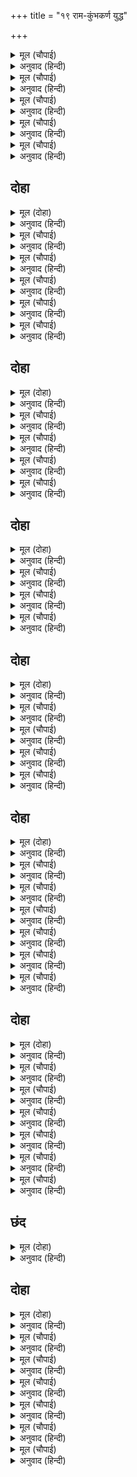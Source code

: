 +++
title = "१९ राम-कुंभकर्ण युद्ध"

+++


<details><summary>मूल (चौपाई)</summary>

बंधु बचन सुनि चला बिभीषन।  
आयउ जहँ त्रैलोक बिभूषन॥  
नाथ भूधराकार सरीरा।  
कुंभकरन आवत रनधीरा॥
</details>

<details><summary>अनुवाद (हिन्दी)</summary>

भावाचे बोलणे ऐकून बिभीषण परत गेला. आणि त्रैलोक्यभूषण श्रीरामांकडे जाऊन म्हणाला, ‘हे नाथ, पर्वतासारख्या विशाल देहाचा रणधीर कुंभकर्ण येत आहे.’॥ १॥
</details>

<details><summary>मूल (चौपाई)</summary>

एतना कपिन्ह सुना जब काना।  
किलकिलाइ धाए बलवाना॥  
लिए उठाइ बिटप अरु भूधर।  
कटकटाइ डारहिं ता ऊपर॥
</details>

<details><summary>अनुवाद (हिन्दी)</summary>

हे वानरांनी जेव्हा ऐकले, तेव्हा बलवान असे ते वानर किलकिलाट करीत धावले. त्यांनी वृक्ष व पर्वत उपटून घेतले आणि क्रोधाने दात वाजवीत ते कुंभकर्णावर टाकू लागले.॥ २॥
</details>

<details><summary>मूल (चौपाई)</summary>

कोटि कोटि गिरि सिखर प्रहारा।  
करहिं भालु कपि एक एक बारा॥  
मुरॺो न मनु तनु टरॺो न टारॺो।  
जिमि गज अर्क फलनि को मारॺो॥
</details>

<details><summary>अनुवाद (हिन्दी)</summary>

अस्वले व वानर एकाच वेळी कोटॺवधी पर्वत-शिखरांनी त्याच्यावर प्रहार करीत होते, परंतु तो जराही विचलित झाला नाही की त्याचे शरीर हालले नाही. ज्याप्रमाणे रुईच्या झाडांची फळे मारल्याने हत्तीवर काही परिणाम होत नाही.॥ ३॥
</details>

<details><summary>मूल (चौपाई)</summary>

तब मारुतसुत मुठिका हन्यो।  
परॺो धरनि ब्याकुल सिर धुन्यो॥  
पुनि उठि तेहिं मारेउ हनुमंता।  
घुर्मित भूतल परेउ तुरंता॥
</details>

<details><summary>अनुवाद (हिन्दी)</summary>

मग हनुमानाने त्याला एक ठोसा मारला, त्यामुळे तो व्याकूळ होऊन जमिनीवर पडला आणि डोके बडवू लागला. नंतर पुन्हा उठून त्याने हनुमानाला मारले. त्यामुळे त्याला चक्कर आली आणि तो जमिनीवर पडला.॥ ४॥
</details>

<details><summary>मूल (चौपाई)</summary>

पुनि नल नीलहि अवनि पछारेसि।  
जहँ तहँ पटकि पटकि भट डारेसि॥  
चली बलीमुख सेन पराई।  
अति भय त्रसित न कोउ समुहाई॥
</details>

<details><summary>अनुवाद (हिन्दी)</summary>

नंतर कुंभकर्णाने नल, नील यांना पृथ्वीवर आदळले आणि दुसऱ्या योद्ध्यांनाही आपटून टाकून दिले. वानरसेना पळाली. सर्व अत्यंत घाबरले होते आणि कुंभकर्णासमोर येण्यास कोणी धजावत नव्हते.॥ ५॥
</details>

## दोहा


<details><summary>मूल (दोहा)</summary>

अंगदादि कपि मुरुछित करि समेत सुग्रीव।  
काँख दाबि कपिराज कहुँ चला अमित बल सींव॥ ६५॥
</details>

<details><summary>अनुवाद (हिन्दी)</summary>

सुग्रीवासह अंगदादी वानरांना मूर्च्छित करून तो अपार बलाची परिसीमा असलेला कुंभकर्ण वानरराज सुग्रीवाला काखेत धरून निघाला.॥ ६५॥
</details>

<details><summary>मूल (चौपाई)</summary>

उमा करत रघुपति नरलीला।  
खेलत गरुड़ जिमि अहिगन मीला॥  
भृकुटि भंग जो कालहि खाई।  
ताहि कि सोहइ ऐसि लराई॥
</details>

<details><summary>अनुवाद (हिन्दी)</summary>

शिव म्हणतात, ‘हे उमा, सापांच्या झुंडीमध्ये गरुड जसा खेळत असतो, त्याप्रमाणे श्रीरघुनाथ नरलीला करीत होते. जे भुवईच्या इशाऱ्यावर कालालाही खाऊन टाकतात, त्यांना अशी लढाई शोभून दिसते का?॥ १॥
</details>

<details><summary>मूल (चौपाई)</summary>

जग पावनि कीरति बिस्तरिहहिं।  
गाइ गाइ भवनिधि नर तरिहहिं॥  
मुरुछा गइ मारुत सुत जागा।  
सुग्रीवहि तब खोजन लागा॥
</details>

<details><summary>अनुवाद (हिन्दी)</summary>

भगवंत याद्वारे जगाला पवित्र करणारी अशी कीर्ती पसरवतील की, ती गाऊन मनुष्य भवसागर तरून जातील. मूर्च्छा गेली, तेव्हा मारुती शुद्धीवर आला व तो सुग्रीवाला शोधू लागला.॥ २॥
</details>

<details><summary>मूल (चौपाई)</summary>

सुग्रीवहु कै मुरुछा बीती।  
निबुकि गयउ तेहि मृतक प्रतीती॥  
काटेसि दसन नासिका काना।  
गरजि अकास चलेउ तेहिं जाना॥
</details>

<details><summary>अनुवाद (हिन्दी)</summary>

सुग्रीवाची मूर्च्छा जेव्हा गेली, तेव्हा तो शवाप्रमाणे घसरून कुंभकर्णाच्या काखेतून खाली पडला. कुंभकर्णाला वाटले, तो मेला. परंतु त्याने कुंभकर्णाचे कान-नाक दातांनी तोडून टाकले आणि गर्जना करीत तो आकाशात उडाला. त्यावेळी कुंभकर्णाला त्याची जाणीव झाली.॥ ३॥
</details>

<details><summary>मूल (चौपाई)</summary>

गहेउ चरन गहि भूमि पछारा।  
अति लाघवँ उठि पुनि तेहि मारा॥  
पुनि आयउ प्रभु पहिं बलवाना।  
जयति जयति जय कृपानिधाना॥
</details>

<details><summary>अनुवाद (हिन्दी)</summary>

त्याने सुग्रीवाचा पाय धरून त्याला जमिनीवर आपटले. मग सुग्रीवाने चपळाईने उठून त्याला मारले. आणि तो बलवान सुग्रीव प्रभूंजवळ येऊन म्हणाला, ‘कृपानिधान प्रभूंचा त्रिवार विजय असो.’॥ ४॥
</details>

<details><summary>मूल (चौपाई)</summary>

नाक कान काटे जियँ जानी।  
फिरा क्रोध करि भइ मन ग्लानी॥  
सहज भीम पुनि बिनु श्रुति नासा।  
देखत कपि दल उपजी त्रासा॥
</details>

<details><summary>अनुवाद (हिन्दी)</summary>

कान-नाक कापले गेल्याचे जाणवल्यावर कुंभकर्णाला दुःख झाले. तो क्रोधाने परत फिरला. एक तर तो आकाराने भयंकर होता. आणि कान-नाक नसल्याने आणखीच भयंकर दिसू लागला. त्याला पाहताच वानरांची सेना घाबरून गेली.॥ ५॥
</details>

## दोहा


<details><summary>मूल (दोहा)</summary>

जय जय जय रघुबंस मनि धाए कपि दै हूह।  
एकहि बार तासु पर छाड़ेन्हि गिरि तरु जूह॥ ६६॥
</details>

<details><summary>अनुवाद (हिन्दी)</summary>

‘रघुवंशमणींचा विजय असो, विजय असो’ असे पुकारत वानर ‘हुप्प हुप्प’ असे ओरडत धावले आणि सर्वांनी एकदम त्याच्यावर पर्वत व वृक्षांचे समूह टाकले.॥ ६६॥
</details>

<details><summary>मूल (चौपाई)</summary>

कुंभकरन रन रंग बिरुद्धा।  
सन्मुख चला काल जनु क्रुद्धा॥  
कोटि कोटि कपि धरि धरि खाई।  
जनु टीड़ी गिरि गुहाँ समाई॥
</details>

<details><summary>अनुवाद (हिन्दी)</summary>

युद्धाच्या उन्मादामध्ये कुंभकर्ण शत्रुसेनेसमोर असा चालू लागला की, रागावलेला कालच चालत येत आहे. तो कोटिकोटी वानरांना एकदम पकडून खाऊ लागला. पर्वताच्या गुहेत टोळांच्या धाडी जशा घुसतात, तसे कुंभकर्णाच्या तोंडात ते सामावू लागले.॥ १॥
</details>

<details><summary>मूल (चौपाई)</summary>

कोटिन्ह गहि सरीर सन मर्दा।  
कोटिन्ह मीजि मिलव महि गर्दा॥  
मुख नासा श्रवनन्हि कीं बाटा।  
निसरि पराहिं भालु कपि ठाटा॥
</details>

<details><summary>अनुवाद (हिन्दी)</summary>

त्याने कोटॺवधी वानरांना पकडून चुरगळून टाकले. कोटॺावधी वानरांना हातांनी कुसकरून धुळीला मिळविले. त्याच्या पोटात गेलेली अस्वले व वानर यांचे थवेच्या थवे तोंड, नाक व कान यांच्या वाटे बाहेर पडून पळू लागले.॥ २॥
</details>

<details><summary>मूल (चौपाई)</summary>

रन मद मत्त निसाचर दर्पा।  
बिस्व ग्रसिहि जनु एहि बिधि अर्पा॥  
मुरे सुभट सब फिरहिं न फेरे।  
सूझ न नयन सुनहिं नहिं टेरे॥
</details>

<details><summary>अनुवाद (हिन्दी)</summary>

युद्धाच्या उन्मत्त दशेमध्ये राक्षस कुंभकर्ण असा गर्विष्ठ झाला की, विधात्याने त्याला जणू संपूर्ण विश्व अर्पण केले आहे आणि तो त्याला खाऊन टाकेल. सर्व योद्धे पळून गेले. ते परतायचे म्हटले, तरी परत फिरत नव्हते. त्यांच्या डोळ्यांना काही दिसत नव्हते आणि हाक मारली तरी त्यांना ऐकू येत नव्हते.॥ ३॥
</details>

<details><summary>मूल (चौपाई)</summary>

कुंभकरन कपि फौज बिडारी।  
सुनि धाई रजनीचर धारी॥  
देखी राम बिकल कटकाई।  
रिपु अनीक नाना बिधि आई॥
</details>

<details><summary>अनुवाद (हिन्दी)</summary>

कुंभकर्णाने वानर-सेनेची पांगापांग केली, हे समजताच राक्षस-सेनाही धावून आली. श्रीरामचंद्रांनी पाहिले की, आपली सेना व्याकूळ झाली आहे आणि शत्रूच्या नाना प्रकारच्या सेना आल्या आहेत.॥ ४॥
</details>

## दोहा


<details><summary>मूल (दोहा)</summary>

सुनु सुग्रीव बिभीषन अनुज सँभारेहु सैन।  
मैं देखउँ खल बल दलहि बोले राजिवनैन॥ ६७॥
</details>

<details><summary>अनुवाद (हिन्दी)</summary>

तेव्हा कमलनयन श्रीराम म्हणाले, ‘सुग्रीवा, हे बिभीषणा आणि हे लक्ष्मणा, तुम्ही सेना सांभाळा. मी या दुष्टाचे बळ आणि सेना यांना पाहून घेतो.’॥ ६७॥
</details>

<details><summary>मूल (चौपाई)</summary>

कर सारंग साजि कटि भाथा।  
अरि दल दलन चले रघुनाथा॥  
प्रथम कीन्हि प्रभु धनुष टँकोरा।  
रिपु दल बधिर भयउ सुनि सोरा॥
</details>

<details><summary>अनुवाद (हिन्दी)</summary>

हातात शार्ङ्गधनुष्य व कमरेचा भाता सज्ज करून श्रीरघुनाथ शत्रुसेनेचे निर्दालन करण्यास निघाले. प्रभूंनी प्रथम धनुष्याचा टणत्कार केला. त्याचा भयानक आवाज ऐकताच शत्रुसेना बहिरी झाली.॥ १॥
</details>

<details><summary>मूल (चौपाई)</summary>

सत्यसंध छाँड़े सर लच्छा।  
कालसर्प जनु चले सपच्छा॥  
जहँ तहँ चले बिपुल नाराचा।  
लगे कटन भट बिकट पिसाचा॥
</details>

<details><summary>अनुवाद (हिन्दी)</summary>

मग सत्यप्रतिज्ञ श्रीरामांनी एक लाख बाण सोडले. ते बाण असे सुटले की, जणू पंख असलेले काल-सर्प सुटले आहेत. जिकडे तिकडे पुष्कळ बाण सुटले व भयंकर राक्षस योद्धे कापले जाऊ लागले.॥ २॥
</details>

<details><summary>मूल (चौपाई)</summary>

कटहिं चरन उर सिर भुजदंडा।  
बहुतक बीर होहिं सत खंडा॥  
घुर्मि घुर्मि घायल महि परहीं।  
उठि संभारि सुभट पुनि लरहीं॥  
लागत बान जलद जिमि गाजहिं।  
बहुतक देखि कठिन सर भाजहिं॥  
रुंड प्रचंड मुंड बिनु धावहिं।  
धरु धरु मारु मारु धुनि गावहिं॥
</details>

<details><summary>अनुवाद (हिन्दी)</summary>

पुष्कळ वीरांचे शेकडो तुकडे होत होते. घायाळ वीर घेरी येऊन जमिनीवर पडत. श्रेष्ठ योद्धे पुन्हा उठून लढू लागत. बाण लागताच ते ढगांच्या गडगडाटासारखे ओरडत. त्यांचे पाय, छाती, डोकी आणि भुजदंड कापले जात होते. बरेच राक्षस तीक्ष्ण बाण पाहूनच पळून गेले. शिर तुटलेली प्रचंड धडे धावत होती आणि ‘पकडा, पकडा, मारा, मारा’ असे म्हणत योद्धे ओरडत होते.॥ ३-४॥
</details>

## दोहा


<details><summary>मूल (दोहा)</summary>

छन महुँ प्रभु के सायकन्हि काटे बिकट पिसाच।  
पुनि रघुबीर निषंग महुँ प्रबिसे सब नाराच॥ ६८॥
</details>

<details><summary>अनुवाद (हिन्दी)</summary>

प्रभूंच्या बाणांनी एका क्षणात भयानक राक्षसांना कापून काढले. मग ते सर्व बाण परतून श्रीरघुनाथांच्या भात्यात येऊन बसले.॥ ६८॥
</details>

<details><summary>मूल (चौपाई)</summary>

कुंभकरन मन दीख बिचारी।  
हति छन माझ निसाचर धारी॥  
भा अति क्रुद्ध महाबल बीरा।  
कियो मृगनायक नाद गँभीरा॥
</details>

<details><summary>अनुवाद (हिन्दी)</summary>

कुंभकर्णाने मनात विचार केला की, श्रीरामांनी एका क्षणात राक्षस-सेनेचा संहार करून टाकला. तेव्हा तो महाबली वीर अत्यंत क्रुद्ध झाला आणि त्याने गंभीर सिंहनाद केला.॥ १॥
</details>

<details><summary>मूल (चौपाई)</summary>

कोपि महीधर लेइ उपारी।  
डारइ जहँ मर्कट भट भारी॥  
आवत देखि सैल प्रभु भारे।  
सरन्हि काटि रज सम करि डारे॥
</details>

<details><summary>अनुवाद (हिन्दी)</summary>

तो रागारागाने पर्वत उपटून जिथे जिथे मोठमोठे वानर-योद्धे होते, तिथे तिथे टाकू लागला. मोठमोठे पर्वत येत असल्याचे पाहून प्रभूंनी ते बाणांनी तोडून धुळीप्रमाणे चूर चूर करून टाकले.॥ २॥
</details>

<details><summary>मूल (चौपाई)</summary>

पुनि धनु तानि कोपि रघुनायक।  
छाँडे़ अति कराल बहु सायक॥  
तनु महुँ प्रबिसि निसरि सर जाहीं।  
जिमि दामिनि घन माझ समाहीं॥
</details>

<details><summary>अनुवाद (हिन्दी)</summary>

मग श्रीरघुनाथांनी अत्यंत क्रोधाने धनुष्य ओढून पुष्कळसे अत्यंत भयानक बाण सोडले. ते बाण कुंभकर्णाच्या शरीरात घुसून पाठीतून निघून जात होते. त्याला त्यांची जाणीवही होत नव्हती, ज्याप्रमाणे विजा ढगांमध्ये सामावून जातात त्याप्रमाणे.॥ ३॥
</details>

<details><summary>मूल (चौपाई)</summary>

सोनित स्रवत सोह तन कारे।  
जनु कज्जल गिरि गेरु पनारे॥  
बिकलबिलोकि भालु कपि धाए।  
बिहँसा जबहिं निकट कपि आए॥
</details>

<details><summary>अनुवाद (हिन्दी)</summary>

त्याच्या काळ्या शरीरातून रक्ताचे प्रवाह वाहात होते. काजळाच्या पर्वतातून कावेचे प्रवाह वाहावेत, असे ते शोभत होते. तो व्याकूळ झालेला पाहून अस्वले व वानर धावले. ते जवळ येताच तो हसला,॥ ४॥
</details>

## दोहा


<details><summary>मूल (दोहा)</summary>

महानाद करि गर्जा कोटि कोटि गहि कीस।  
महि पटकइ गजराज इव सपथ करइ दससीस॥ ६९॥
</details>

<details><summary>अनुवाद (हिन्दी)</summary>

आणि त्याने भीषण आवाजाने गर्जना केली आणि कोटॺावधी वानरांना पकडून तो गजराजाप्रमाणे त्यांना पृथ्वीवर आपटू लागला आणि रावणाचा जयजयकार करू लागला.॥ ६९॥
</details>

<details><summary>मूल (चौपाई)</summary>

भागे भालु बलीमुख जूथा।  
बृकु बिलोकि जिमि मेष बरूथा॥  
चले भागि कपि भालु भवानी।  
बिकल पुकारत आरत बानी॥
</details>

<details><summary>अनुवाद (हिन्दी)</summary>

हे पाहून अस्वले व वानरांच्या झुंडी लांडग्याला पाहून मेंढरांचे कळप पळतात, तशा पळू लागल्या. शिव म्हणतात, ‘हे भवानी, वानर व अस्वले व्याकूळ होऊन आर्त स्वराने ओरडत पळू लागले.’॥ १॥
</details>

<details><summary>मूल (चौपाई)</summary>

यह निसिचर दुकाल सम अहई।  
कपिकुल देस परन अब चहई॥  
कृपा बारिधर राम खरारी।  
पाहि पाहि प्रनतारति हारी॥
</details>

<details><summary>अनुवाद (हिन्दी)</summary>

ते म्हणू लागले, ‘हा राक्षस दुष्काळाप्रमाणे आहे. तो आता वानरकुलरूपी देशात पडू पहात आहे. हे कृपारूपी जल धारण करणाऱ्या मेघरूप श्रीराम! हे खराचे शत्रू! हे शरणागताचे दुःखहरण करणारे! रक्षण करा, रक्षण करा.’॥ २॥
</details>

<details><summary>मूल (चौपाई)</summary>

सकरुन बचन सुनत भगवाना।  
चले सुधारि सरासन बाना॥  
राम सेन निज पाछें घाली।  
चले सकोप महा बलसाली॥
</details>

<details><summary>अनुवाद (हिन्दी)</summary>

हा करुणापूर्ण धावा ऐकताच भगवान धनुष्यबाण सज्ज करून निघाले. महाबलशाली श्रीरामांनी सेनेला आपल्या पाठीमागे घेतले आणि ते एकटे क्रोधाने निघाले.॥ ३॥
</details>

<details><summary>मूल (चौपाई)</summary>

खैंचि धनुष सर सत संधाने।  
छूटे तीर सरीर समाने॥  
लागत सर धावा रिस भरा।  
कुधर डगमगत डोलति धरा॥
</details>

<details><summary>अनुवाद (हिन्दी)</summary>

त्यांनी धनुष्य ओढून शंभर बाण मारले. बाण सुटले व ते कुंभकर्णाच्या शरीरात घुसले. बाण लागताच तो रागाने धावून गेला. तो धावल्याने पर्वत डळमळू लागले आणि पृथ्वी हादरू लागली.॥ ४॥
</details>

<details><summary>मूल (चौपाई)</summary>

लीन्ह एक तेहिं सैल उपाटी।  
रघुकुलतिलक भुजा सोइ काटी॥  
धावा बाम बाहु गिरि धारी।  
प्रभु सोउ भुजा काटि महि पारी॥
</details>

<details><summary>अनुवाद (हिन्दी)</summary>

त्याने पर्वत उपटून घेतला. रघुकुलतिलक श्रीरामांनी त्याची भुजाच छाटून टाकली. तेव्हा तो डाव्या हातात पर्वत घेऊन धावला. प्रभूंनी त्याची ती भुजाही छाटून जमिनीवर पाडली.॥ ५॥
</details>

<details><summary>मूल (चौपाई)</summary>

काटें भुजा सोह खल कैसा।  
पच्छहीन मंदर गिरि जैसा॥  
उग्र बिलोकनि प्रभुहि बिलोका।  
ग्रसन चहत मानहुँ त्रैलोका॥
</details>

<details><summary>अनुवाद (हिन्दी)</summary>

भुजा कापल्या गेल्यावर तो दुष्ट पंख नसलेल्या मंदराचल पर्वताप्रमाणे शोभून दिसू लागला. त्याने उग्र दृष्टीने प्रभूंना पाहिले. जणू तो तिन्ही लोकांना गिळू पहात होता.॥ ६॥
</details>

## दोहा


<details><summary>मूल (दोहा)</summary>

करि चिक्कार घोर अति धावा बदनु पसारि।  
गगन सिद्ध सुर त्रासित हा हा हेति पुकारि॥ ७०॥
</details>

<details><summary>अनुवाद (हिन्दी)</summary>

तो मोठॺा जोराने चीत्कार करीत तोंड पसरून धावला. आकाशामध्ये सिद्ध व देव घाबरून हाहाकार करू लागले.॥ ७०॥
</details>

<details><summary>मूल (चौपाई)</summary>

सभय देव करुनानिधि जान्यो।  
श्रवन प्रजंत सरासनु तान्यो॥  
बिसिख निकर निसिचरमुख भरेऊ।  
तदपि महाबल भूमि न परेऊ॥
</details>

<details><summary>अनुवाद (हिन्दी)</summary>

करुणानिधान भगवंतांनी देवांना भयभीत झाल्याचे पाहिले. तेव्हा धनुष्य कानापर्यंत खेचून राक्षसाचे तोंड बाणांच्या समूहाने भरून टाकले. तरीही तो महाबली पृथ्वीवर पडला नाही.॥ १॥
</details>

<details><summary>मूल (चौपाई)</summary>

सरन्हि भरा मुख सन्मुख धावा।  
काल त्रोन सजीव जनु आवा॥  
तब प्रभु कोपि तीब्र सर लीन्हा।  
धर ते भिन्न तासु सिर कीन्हा॥
</details>

<details><summary>अनुवाद (हिन्दी)</summary>

तोंडात बाण भरलेल्या स्थितीत तो प्रभूंच्या समोर धावून आला. जणू कालरूपी सजीव भाता चालून येत होता. तेव्हा प्रभूंनी क्रुद्ध होऊन एक तीक्ष्ण बाण घेतला आणि त्याचे शिर धडापासून वेगळे केले.॥ २॥
</details>

<details><summary>मूल (चौपाई)</summary>

सो सिर परेउ दसानन आगें।  
बिकल भयउ जिमि फनि मनि त्यागें॥  
धरनि धसइ धर धाव प्रचंडा।  
तब प्रभु काटि कीन्ह दुइ खंडा॥
</details>

<details><summary>अनुवाद (हिन्दी)</summary>

ते शिर रावणासमोर जाऊन पडले. ते पाहून रावण असा व्याकूळ झाला की, ज्याप्रमाणे मणी हरवल्यावर सर्प व्याकूळ होतो. तरीही कुंभकर्णाचे प्रचंड धड धावत होते, त्यामुळे पृथ्वी खचत होती. तेव्हा प्रभूंनी त्या धडाचे कापून दोन तुकडे केले.॥ ३॥
</details>

<details><summary>मूल (चौपाई)</summary>

परे भूमि जिमि नभ तें भूधर।  
हेठ दाबि कपि भालु निसाचर॥  
तासु तेज प्रभु बदन समाना।  
सुर मुनि सबहिं अचंभव माना॥
</details>

<details><summary>अनुवाद (हिन्दी)</summary>

वानरे, अस्वले आणि निशाचरांना खाली चिरडत ते दोन्ही तुकडेपृथ्वीवर असे पडले, जसे आकाशातून दोन पर्वत पडावेत. कुंभकर्णाचे तेज श्रीरामचंद्रात सामावून गेले. हे पाहून देव व मुनी सर्वांनाच आश्चर्य वाटले.॥ ४॥
</details>

<details><summary>मूल (चौपाई)</summary>

सुर दुंदुभीं बजावहिं हरषहिं।  
अस्तुति करहिं सुमन बहु बरषहिं॥  
करि बिनती सुर सकल सिधाए।  
तेही समय देवरिषि आए॥
</details>

<details><summary>अनुवाद (हिन्दी)</summary>

देव नगारे वाजवत, आनंदाने स्तुती करीत फुले उधळत होते. श्रीरामांचा निरोप घेऊन देव निघून गेले. त्याच वेळी देवर्षी नारद आले.॥ ५॥
</details>

<details><summary>मूल (चौपाई)</summary>

गगनोपरि हरि गुन गन गाए।  
रुचिर बीररस प्रभु मन भाए॥  
बेगि हतहु खल कहि मुनि गए।  
राम समर महि सोभत भए॥
</details>

<details><summary>अनुवाद (हिन्दी)</summary>

आकाशातूनच त्यांनी श्रीहरींच्या सुंदर वीररसयुक्त गुणसमूहांचे गायन केले. ते प्रभूंच्या मनाला फार आवडले. नारद मुनी असे सांगून गेले की, ‘आता दुष्ट रावणाला त्वरित मारा.’ त्याचवेळी श्रीरामचंद्र रणभूमीवर येऊन उभे ठाकले.॥ ६॥
</details>

## छंद


<details><summary>मूल (दोहा)</summary>

संग्राम भूमि बिराज रघुपति अतुल बल कोसल धनी।  
श्रम बिंदु मुख राजीव लोचन अरुन तन सोनित कनी॥  
भुज जुगल फेरत सर सरासन भालु कपि चहु दिसि बने।  
कह दास तुलसी कहि न सक छबि सेष जेहि आनन घने॥
</details>

<details><summary>अनुवाद (हिन्दी)</summary>

अतुलनीय बलाचे कोसलपती श्रीरघुनाथ रणभूमीवर विराजमान झाले. मुखावर घामाचे थेंब होते, कमळासारखे त्यांचे नेत्र काहीसे लाल झाले होते. शरीरावर रक्ताचे कण होते आणि दोन्ही हातांनी ते धनुष्यबाण फिरवीत होते. चोहीकडे अस्वले व वानर शोभून दिसत होते. तुलसीदास म्हणतात की, प्रभूंच्या या सौंदर्याचे वर्णन हजार मुखांचा शेषही करू शकणार नाही.
</details>

## दोहा


<details><summary>मूल (दोहा)</summary>

निसिचर अधम मलाकर ताहि दीन्ह निज धाम।  
गिरिजा ते नर मंदमति जे न भजहिं श्रीराम॥ ७१॥
</details>

<details><summary>अनुवाद (हिन्दी)</summary>

शिव म्हणतात, ‘हे गिरिजे, कुंभकर्ण हा नीच राक्षस व पापाची खाण होता, त्यालाही श्रीरामांनी आपले परमधाम दिले. अशा श्रीरामांना न भजणारे मनुष्य निश्चितपणे मंदबुद्धीचे होत.॥ ७१॥
</details>

<details><summary>मूल (चौपाई)</summary>

दिन के अंत फिरीं द्वौ अनी।  
समर भई सुभटन्ह श्रम घनी॥  
राम कृपाँ कपि दल बल बाढ़ा।  
जिमि तृन पाइ लाग अति डाढ़ा॥
</details>

<details><summary>अनुवाद (हिन्दी)</summary>

दिवस मावळल्यावर दोन्ही सेना परत गेल्या. त्या दिवशीच्या युद्धात योद्ध्यांना खूप श्रम झाले. परंतु श्रीरामांच्या कृपेने वानरसेनेचे बळ गवत मिळाल्यावर आग वाढत जाते, तसे वाढले.॥ १॥
</details>

<details><summary>मूल (चौपाई)</summary>

छीजहिं निसिचर दिनु अरु राती।  
निज मुख कहें सुकृत जेहि भाँती॥  
बहु बिलाप दसकंधर करई।  
बंधु सीस पुनि पुनि उर धरई॥
</details>

<details><summary>अनुवाद (हिन्दी)</summary>

ज्याप्रमाणे स्वतःच्या तोंडाने सांगितल्यावर पुण्य कमी होते, तसे तिकडे राक्षस रात्रंदिवस कमी होत होते. रावण खूप विलाप करीत होता. वारंवार कुंभकर्णाचे शिर हृदयाशी कवटाळत होता.॥ २॥
</details>

<details><summary>मूल (चौपाई)</summary>

रोवहिं नारि हृदय हति पानी।  
तासु तेज बल बिपुल बखानी॥  
मेघनाद तेहि अवसर आयउ।  
कहि बहु कथा पिता समुझायउ॥
</details>

<details><summary>अनुवाद (हिन्दी)</summary>

स्त्रिया कुंभकर्णाचे मोठे तेज आणि बल याची वाखाणणी करत हातांनी छाती बडवून घेत रडत होत्या, त्याचवेळी मेघनाद आला आणि त्याने बऱ्याच गोष्टी सांगून पित्याला समजावले.॥ ३॥
</details>

<details><summary>मूल (चौपाई)</summary>

देखेहु कालि मोरि मनुसाई।  
अबहिं बहुत का करौं बड़ाई॥  
इष्टदेव सैं बल रथ पायउँ।  
सो बल तात न तोहि देखायउँ॥
</details>

<details><summary>अनुवाद (हिन्दी)</summary>

आणि म्हणाला, ‘उद्या माझा पुरुषार्थ पाहा. आत्ताच स्वतःचे मोठेपण जास्त काय सांगू ? हे तात, मी आपल्या इष्टदेवतेकडून जे बळ व रथ मिळविला होता, ते अजुनी मी तुम्हांला दाखविले नाही.’॥ ४॥
</details>

<details><summary>मूल (चौपाई)</summary>

एहि बिधि जल्पत भयउ बिहाना।  
चहुँ दुआर लागे कपि नाना॥  
इत कपि भालु काल सम बीरा।  
उत रजनीचर अति रनधीरा॥
</details>

<details><summary>अनुवाद (हिन्दी)</summary>

अशा प्रकारे तो फुशारक्या मारीत असतानाच सकाळ झाली. लंकेच्या चारी दरवाजांवर पुष्कळ वानर येऊन उभे ठाकले. इकडे कालासारखे वीर वानर व अस्वले होती, तर तिकडे अत्यंत रणधीर राक्षस.॥ ५॥
</details>

<details><summary>मूल (चौपाई)</summary>

लरहिं सुभट निज निज जय हेतू।  
बरनि न जाइ समर खगकेतू॥
</details>

<details><summary>अनुवाद (हिन्दी)</summary>

दोन्हीकडचे योद्धे आपापल्या विजयासाठी लढत होते. काकभुशुंडी म्हणतात, ‘हे गरुडा, त्यांच्या युद्धाचे वर्णन करणे अशक्य.’॥ ६॥
</details>
